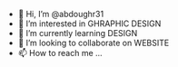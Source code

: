 - 👋 Hi, I’m @abdoughr31
- 👀 I’m interested in GHRAPHIC DESIGN
- 🌱 I’m currently learning DESIGN
- 💞️ I’m looking to collaborate on WEBSITE
- 📫 How to reach me ...

<!---
abdoughr31/abdoughr31 is a ✨ special ✨ repository because its `README.md` (this file) appears on your GitHub profile.
You can click the Preview link to take a look at your changes.
--->
